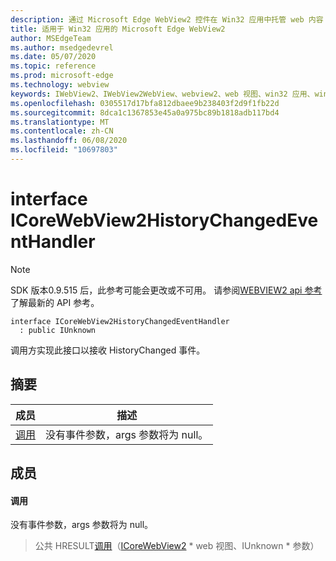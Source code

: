 ```yaml
---
description: 通过 Microsoft Edge WebView2 控件在 Win32 应用中托管 web 内容
title: 适用于 Win32 应用的 Microsoft Edge WebView2
author: MSEdgeTeam
ms.author: msedgedevrel
ms.date: 05/07/2020
ms.topic: reference
ms.prod: microsoft-edge
ms.technology: webview
keywords: IWebView2、IWebView2WebView、webview2、web 视图、win32 应用、win32、edge、ICoreWebView2、ICoreWebView2Controller、浏览器控件、边缘 html
ms.openlocfilehash: 0305517d17bfa812dbaee9b238403f2d9f1fb22d
ms.sourcegitcommit: 8dca1c1367853e45a0a975bc89b1818adb117bd4
ms.translationtype: MT
ms.contentlocale: zh-CN
ms.lasthandoff: 06/08/2020
ms.locfileid: "10697803"
---
```

# interface ICoreWebView2HistoryChangedEventHandler 

> [!NOTE]
> SDK 版本0.9.515 后，此参考可能会更改或不可用。 请参阅[WEBVIEW2 api 参考](../../../webview2-api-reference.md)了解最新的 API 参考。

```
interface ICoreWebView2HistoryChangedEventHandler
  : public IUnknown
```

调用方实现此接口以接收 HistoryChanged 事件。

## 摘要

 成员                        | 描述
--------------------------------|---------------------------------------------
[调用](#invoke) | 没有事件参数，args 参数将为 null。

## 成员

#### 调用 

没有事件参数，args 参数将为 null。

> 公共 HRESULT[调用](#invoke)（[ICoreWebView2](icorewebview2.md) * web 视图、IUnknown * 参数）

